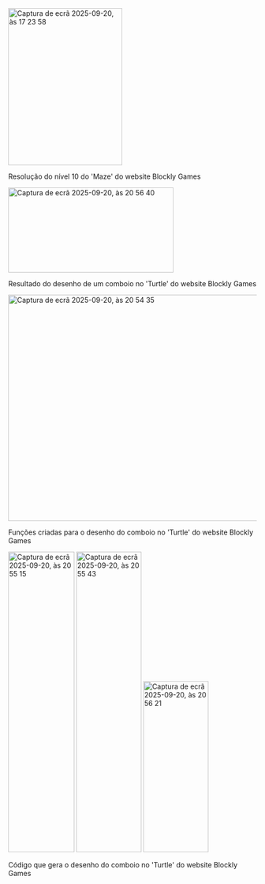 <img width="231" height="318" alt="Captura de ecrã 2025-09-20, às 17 23 58" src="https://github.com/user-attachments/assets/ed33d92d-1edc-46a8-86c7-1e227cd8e758" />

Resolução do nível 10 do 'Maze' do website Blockly Games

<img width="335" height="172" alt="Captura de ecrã 2025-09-20, às 20 56 40" src="https://github.com/user-attachments/assets/0229c824-8c67-4e3b-83ee-4b52e0f0f9c7" />

Resultado do desenho de um comboio no 'Turtle' do website Blockly Games

<img width="568" height="458" alt="Captura de ecrã 2025-09-20, às 20 54 35" src="https://github.com/user-attachments/assets/5de1b9e0-da19-4da0-bac7-1a2e137ab624" />

Funções criadas para o desenho do comboio no 'Turtle' do website Blockly Games

<img width="134" height="608" alt="Captura de ecrã 2025-09-20, às 20 55 15" src="https://github.com/user-attachments/assets/63fbe64f-86f1-4f31-bf51-97e9508d5ecb" />
<img width="132" height="608" alt="Captura de ecrã 2025-09-20, às 20 55 43" src="https://github.com/user-attachments/assets/ad326286-08d5-4281-a09a-9bb8a3ada004" />
<img width="132" height="346" alt="Captura de ecrã 2025-09-20, às 20 56 21" src="https://github.com/user-attachments/assets/863a4a40-3496-4fda-bbc5-1c93aa576df8" />

Código que gera o desenho do comboio no 'Turtle' do website Blockly Games
